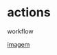 # actions
workflow

[imagem](https://github.com/actions/virtual-environments/blob/main/images/linux/Ubuntu2004-README.md)
